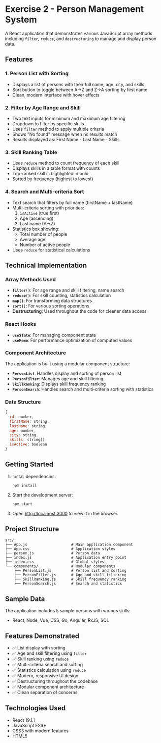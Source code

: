 # Exercise 2 - Person Management System

A React application that demonstrates various JavaScript array methods including `filter`, `reduce`, and `destructuring` to manage and display person data.

## Features

### 1. Person List with Sorting
- Displays a list of persons with their full name, age, city, and skills
- Sort button to toggle between A→Z and Z→A sorting by first name
- Clean, modern interface with hover effects

### 2. Filter by Age Range and Skill
- Two text inputs for minimum and maximum age filtering
- Dropdown to filter by specific skills
- Uses `filter` method to apply multiple criteria
- Shows "No found" message when no results match
- Results displayed as: First Name - Last Name - Skills

### 3. Skill Ranking Table
- Uses `reduce` method to count frequency of each skill
- Displays skills in a table format with counts
- Top-ranked skill is highlighted in bold
- Sorted by frequency (highest to lowest)

### 4. Search and Multi-criteria Sort
- Text search that filters by full name (firstName + lastName)
- Multi-criteria sorting with priorities:
  1. `isActive` (true first)
  2. Age (ascending)
  3. Last name (A→Z)
- Statistics box showing:
  - Total number of people
  - Average age
  - Number of active people
- Uses `reduce` for statistical calculations

## Technical Implementation

### Array Methods Used
- **`filter()`**: For age range and skill filtering, name search
- **`reduce()`**: For skill counting, statistics calculation
- **`map()`**: For transforming data structures
- **`sort()`**: For various sorting operations
- **Destructuring**: Used throughout the code for cleaner data access

### React Hooks
- **`useState`**: For managing component state
- **`useMemo`**: For performance optimization of computed values

### Component Architecture
The application is built using a modular component structure:

- **`PersonList`**: Handles display and sorting of person list
- **`PersonFilter`**: Manages age and skill filtering
- **`SkillRanking`**: Displays skill frequency ranking
- **`PersonSearch`**: Handles search and multi-criteria sorting with statistics

### Data Structure
```javascript
{
  id: number,
  firstName: string,
  lastName: string,
  age: number,
  city: string,
  skills: string[],
  isActive: boolean
}
```

## Getting Started

1. Install dependencies:
   ```bash
   npm install
   ```

2. Start the development server:
   ```bash
   npm start
   ```

3. Open [http://localhost:3000](http://localhost:3000) to view it in the browser.

## Project Structure

```
src/
├── App.js                    # Main application component
├── App.css                   # Application styles
├── person.js                 # Person data
├── index.js                  # Application entry point
├── index.css                 # Global styles
└── components/               # Modular components
    ├── PersonList.js         # Person list and sorting
    ├── PersonFilter.js       # Age and skill filtering
    ├── SkillRanking.js       # Skill frequency ranking
    └── PersonSearch.js       # Search and statistics
```

## Sample Data

The application includes 5 sample persons with various skills:
- React, Node, Vue, CSS, Go, Angular, RxJS, SQL

## Features Demonstrated

- ✅ List display with sorting
- ✅ Age and skill filtering using `filter`
- ✅ Skill ranking using `reduce`
- ✅ Multi-criteria search and sorting
- ✅ Statistics calculation using `reduce`
- ✅ Modern, responsive UI design
- ✅ Destructuring throughout the codebase
- ✅ Modular component architecture
- ✅ Clean separation of concerns

## Technologies Used

- React 19.1.1
- JavaScript ES6+
- CSS3 with modern features
- HTML5
